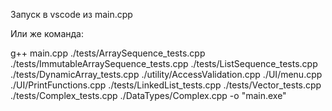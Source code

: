 Запуск в vscode из main.cpp

Или же команда:

g++ main.cpp ./tests/ArraySequence_tests.cpp ./tests/ImmutableArraySequence_tests.cpp ./tests/ListSequence_tests.cpp ./tests/DynamicArray_tests.cpp ./utility/AccessValidation.cpp ./UI/menu.cpp ./UI/PrintFunctions.cpp ./tests/LinkedList_tests.cpp ./tests/Vector_tests.cpp ./tests/Complex_tests.cpp ./DataTypes/Complex.cpp -o "main.exe"
